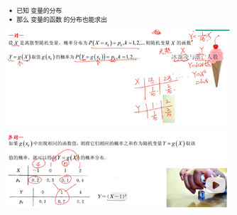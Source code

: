 - 已知 变量的分布
- 那么 变量的函数 的分布也能求出

![](../photo/Pasted%20image%2020240419094924.png)

![](../photo/Pasted%20image%2020240419095038.png)


